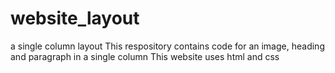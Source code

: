 # website_layout
a single column layout
This respository contains code for an image, heading and paragraph in a single column
This website uses html and css
